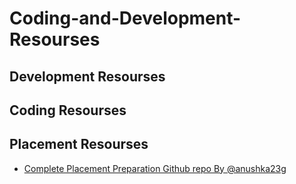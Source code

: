 # Coding-and-Development-Resourses

## Development Resourses


## Coding Resourses


## Placement Resourses
* [Complete Placement Preparation Github repo By ](https://github.com/anushka23g/Complete-Placement-Preparation) [@anushka23g](https://github.com/anushka23g)

